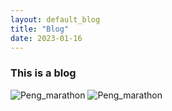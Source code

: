 ```yaml
---
layout: default_blog
title: "Blog"
date: 2023-01-16
---
```

### This is a blog

![Peng_marathon](https://github.com/peng-ju/peng-ju.github.io/blog/img/img/Peng_marathon.jpg)
![Peng_marathon](https://github.com/peng-ju/peng-ju.github.io/assets/40791755/9a3c64ba-abc8-4491-aac2-624c43dc2bc7)
